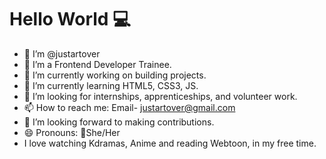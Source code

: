 
# Hello World :computer:
- 👋 I’m @justartover
- 🌱 I’m a Frontend Developer Trainee.
- 🔭 I’m currently working on building projects.
- 🌱 I’m currently learning HTML5, CSS3, JS.
- 🤔 I’m looking for internships, apprenticeships, and volunteer work.
- 📫 How to reach me: Email- justartover@gmail.com
- :handshake: I’m looking forward to making contributions.
- 😄 Pronouns: :woman:She/Her
- I love watching Kdramas, Anime and reading Webtoon, in my free time.


 
<!--
**justartover/justartover** is a ✨ _special_ ✨ repository because its `README.md` (this file) appears on your GitHub profile.

Here are some ideas to get you started:
- 👀 I’m currently learning HTML5, CSS3, JS.
- 👯 I’m looking to collaborate on ...
- 🐌 I'm a beginner.
- 💬 Ask me about ...
- 📫 How to reach me? [Twitter](https://twitter.com/justartover) | [Instagram](https://www.instagram.com/justartover/)
- ⚡ Fun fact: ...
- .
 

![justartover's GitHub stats](https://github-readme-stats.vercel.app/api?username=justartover1&show_icons=true&theme=radical)

![justartover1_](https://user-images.githubusercontent.com/97979186/151951806-73122df1-3bb1-44b7-b522-d65596f54d28.png)



[![Top Langs](https://github-readme-stats.vercel.app/api/top-langs/?username=justartover1&langs_count=8)](https://github.com/anuraghazra/github-readme-stats)

[![Top Langs](https://github-readme-stats.vercel.app/api/top-langs/?username=justartover1&layout=compact)](https://github.com/justartover1/github-readme-stats)


justartover1/justartover1 is a ✨ special ✨ repository because its `README.md` (this file) appears on your GitHub profile.
You can click the Preview link to take a look at your changes.
--->


